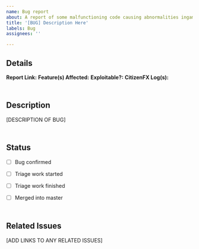 ```yaml
---
name: Bug report
about: A report of some malfunctioning code causing abnormalities ingame.
title: '[BUG] Description Here'
labels: Bug
assignees: ''

---
```


Details
--
**Report Link:** 
**Feature(s) Affected:**
**Exploitable?:**
**CitizenFX Log(s):**


<br>Description
--
[DESCRIPTION OF BUG]


<br>Status
--
- [ ] Bug confirmed
- [ ] Triage work started
- [ ] Triage work finished
- [ ] Merged into master


<br>Related Issues
--
[ADD LINKS TO ANY RELATED ISSUES]
